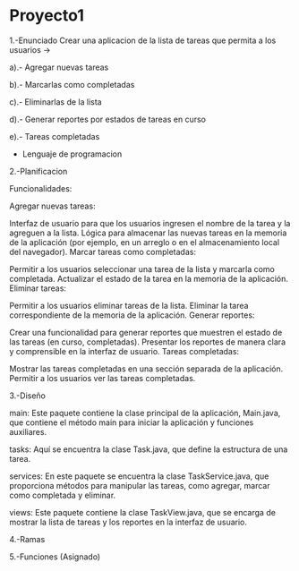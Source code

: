 # Proyecto1
1.-Enunciado 
Crear una aplicacion de la lista de tareas que permita a los usuarios -> 

a).- Agregar nuevas tareas

b).- Marcarlas como completadas 

c).- Eliminarlas de la lista

d).- Generar reportes por estados de tareas en curso 

e).- Tareas completadas 

- Lenguaje de programacion 

2.-Planificacion

Funcionalidades:

Agregar nuevas tareas:

Interfaz de usuario para que los usuarios ingresen el nombre de la tarea y la agreguen a la lista.
Lógica para almacenar las nuevas tareas en la memoria de la aplicación (por ejemplo, en un arreglo o en el almacenamiento local del navegador).
Marcar tareas como completadas:

Permitir a los usuarios seleccionar una tarea de la lista y marcarla como completada.
Actualizar el estado de la tarea en la memoria de la aplicación.
Eliminar tareas:

Permitir a los usuarios eliminar tareas de la lista.
Eliminar la tarea correspondiente de la memoria de la aplicación.
Generar reportes:

Crear una funcionalidad para generar reportes que muestren el estado de las tareas (en curso, completadas).
Presentar los reportes de manera clara y comprensible en la interfaz de usuario.
Tareas completadas:

Mostrar las tareas completadas en una sección separada de la aplicación.
Permitir a los usuarios ver las tareas completadas.

3.-Diseño

main: Este paquete contiene la clase principal de la aplicación, Main.java, que contiene el método main para iniciar la aplicación y funciones auxiliares.

tasks: Aquí se encuentra la clase Task.java, que define la estructura de una tarea.

services: En este paquete se encuentra la clase TaskService.java, que proporciona métodos para manipular las tareas, como agregar, marcar como completada y eliminar.

views: Este paquete contiene la clase TaskView.java, que se encarga de mostrar la lista de tareas y los reportes en la interfaz de usuario.

4.-Ramas



5.-Funciones (Asignado)


